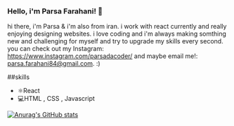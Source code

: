 ### Hello, i'm Parsa Farahani! 👋

hi there, i'm Parsa & i'm also from iran. i work with react currently and really enjoying designing websites. i love coding and i'm always making somthing new and challenging for myself and try to upgrade my skills every second. you can check out my Instagram: https://www.instagram.com/parsadacoder/ and maybe email me!: parsa.farahani84@gmail.com. :)

##skills
* ⚛React
* 💻HTML , CSS , Javascript


[![Anurag's GitHub stats](https://github-readme-stats.vercel.app/api?username=parsafarahani)](https://github.com/anuraghazra/github-readme-stats)
